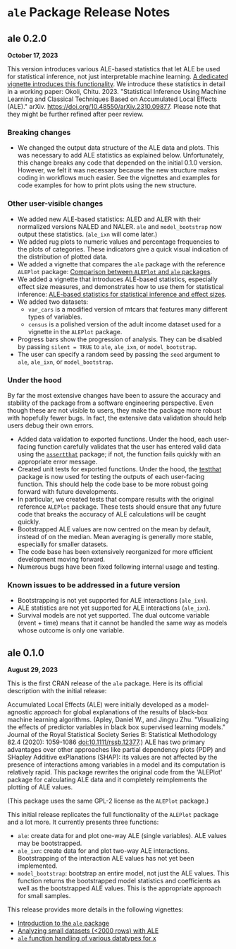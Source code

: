 # `ale` Package Release Notes

## ale 0.2.0

**October 17, 2023**

This version introduces various ALE-based statistics that let ALE be used for statistical inference, not just interpretable machine learning. [A dedicated vignette introduces this functionality](vignettes/ale-statistics.Rmd "ALE-based statistics for statistical inference and effect sizes"). We introduce these statistics in detail in a working paper: Okoli, Chitu. 2023. "Statistical Inference Using Machine Learning and Classical Techniques Based on Accumulated Local Effects (ALE)." arXiv. <https://doi.org/10.48550/arXiv.2310.09877>. Please note that they might be further refined after peer review.

### Breaking changes

-   We changed the output data structure of the ALE data and plots. This was necessary to add ALE statistics as explained below. Unfortunately, this change breaks any code that depended on the initial 0.1.0 version. However, we felt it was necessary because the new structure makes coding in workflows much easier. See the vignettes and examples for code examples for how to print plots using the new structure.

### Other user-visible changes

-   We added new ALE-based statistics: ALED and ALER with their normalized versions NALED and NALER. `ale` and `model_bootstrap` now output these statistics. (`ale_ixn` will come later.)
-   We added rug plots to numeric values and percentage frequencies to the plots of categories. These indicators give a quick visual indication of the distribution of plotted data.
-   We added a vignette that compares the `ale` package with the reference `ALEPlot` package: [Comparison between `ALEPlot` and `ale` packages](vignettes/ale-intro.Rmd).
-   We added a vignette that introduces ALE-based statistics, especially effect size measures, and demonstrates how to use them for statistical inference: [ALE-based statistics for statistical inference and effect sizes](vignettes/ale-statistics.Rmd).
-   We added two datasets:
    -   `var_cars` is a modified version of mtcars that features many different types of variables.
    -   `census` is a polished version of the adult income dataset used for a vignette in the `ALEPlot` package.
-   Progress bars show the progression of analysis. They can be disabled by passing `silent = TRUE` to `ale`, `ale_ixn`, or `model_bootstrap`.
-   The user can specify a random seed by passing the `seed` argument to `ale`, `ale_ixn`, or `model_bootstrap`.

### Under the hood

By far the most extensive changes have been to assure the accuracy and stability of the package from a software engineering perspective. Even though these are not visible to users, they make the package more robust with hopefully fewer bugs. In fact, the extensive data validation should help users debug their own errors.

-   Added data validation to exported functions. Under the hood, each user-facing function carefully validates that the user has entered valid data using the [`assertthat`](https://github.com/hadley/assertthat "assertthat package") package; if not, the function fails quickly with an appropriate error message.
-   Created unit tests for exported functions. Under the hood, the [testthat](https://testthat.r-lib.org/ "testthat package") package is now used for testing the outputs of each user-facing function. This should help the code base to be more robust going forward with future developments.
-   In particular, we created tests that compare results with the original reference `ALEPlot` package. These tests should ensure that any future code that breaks the accuracy of ALE calculations will be caught quickly.
-   Bootstrapped ALE values are now centred on the mean by default, instead of on the median. Mean averaging is generally more stable, especially for smaller datasets.
-   The code base has been extensively reorganized for more efficient development moving forward.
-   Numerous bugs have been fixed following internal usage and testing.

### Known issues to be addressed in a future version

-   Bootstrapping is not yet supported for ALE interactions (`ale_ixn`).
-   ALE statistics are not yet supported for ALE interactions (`ale_ixn`).
-   Survival models are not yet supported. The dual outcome variable (event + time) means that it cannot be handled the same way as models whose outcome is only one variable.

## ale 0.1.0

**August 29, 2023**

This is the first CRAN release of the `ale` package. Here is its official description with the initial release:

Accumulated Local Effects (ALE) were initially developed as a model-agnostic approach for global explanations of the results of black-box machine learning algorithms. (Apley, Daniel W., and Jingyu Zhu. "Visualizing the effects of predictor variables in black box supervised learning models." Journal of the Royal Statistical Society Series B: Statistical Methodology 82.4 (2020): 1059-1086 <doi:10.1111/rssb.12377>.) ALE has two primary advantages over other approaches like partial dependency plots (PDP) and SHapley Additive exPlanations (SHAP): its values are not affected by the presence of interactions among variables in a model and its computation is relatively rapid. This package rewrites the original code from the 'ALEPlot' package for calculating ALE data and it completely reimplements the plotting of ALE values.

(This package uses the same GPL-2 license as the `ALEPlot` package.)

This initial release replicates the full functionality of the `ALEPlot` package and a lot more. It currently presents three functions:

-   `ale`: create data for and plot one-way ALE (single variables). ALE values may be bootstrapped.
-   `ale_ixn`: create data for and plot two-way ALE interactions. Bootstrapping of the interaction ALE values has not yet been implemented.
-   `model_bootstrap`: bootstrap an entire model, not just the ALE values. This function returns the bootstrapped model statistics and coefficients as well as the bootstrapped ALE values. This is the appropriate approach for small samples.

This release provides more details in the following vignettes:

-   [Introduction to the `ale` package](vignettes/ale-intro.Rmd "General introduction")
-   [Analyzing small datasets (\<2000 rows) with ALE](vignettes/ale-small-datasets.Rmd "Analyzing small datasets")
-   [`ale` function handling of various datatypes for x](vignettes/ale-x-datatypes.Rmd "various datatypes for x")
